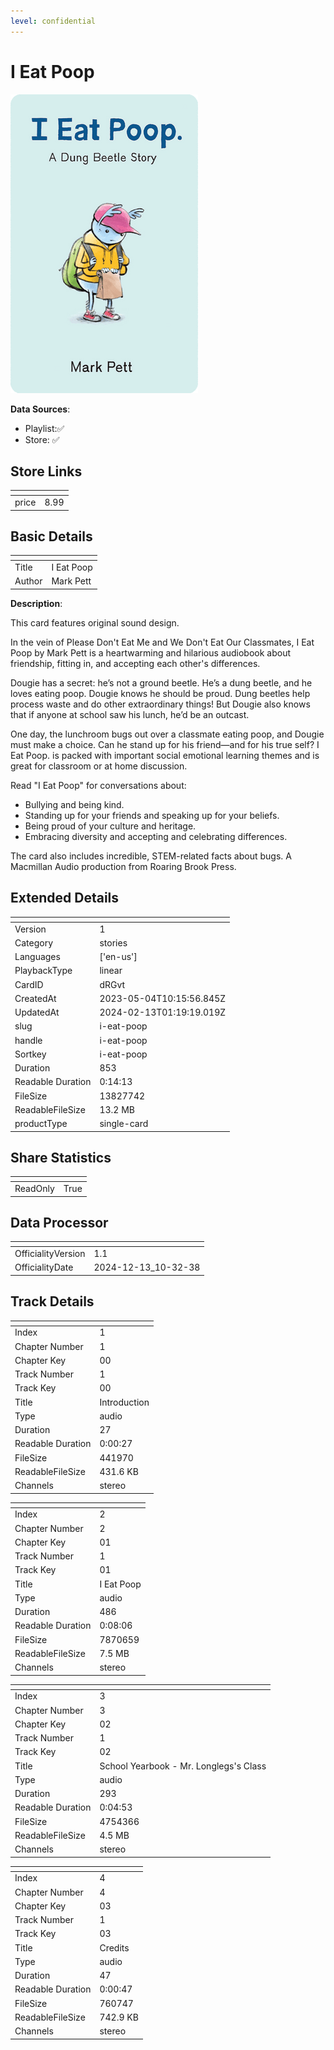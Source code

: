 ```yaml
---
level: confidential
---
```

# I Eat Poop

![card_[dRGvt].png](../../img/cards/card_[dRGvt].png)

**Data Sources**: 

- Playlist:✅
- Store: ✅


## Store Links

| <!-- --> | <!-- --> |
| - | - |
| price | 8.99 |


## Basic Details

| <!-- --> | <!-- --> |
| - | - |
| Title | I Eat Poop |
| Author | Mark Pett |

**Description**:

This card features original sound design.  

In the vein of Please Don't Eat Me and We Don't Eat Our Classmates, I Eat Poop by Mark Pett is a heartwarming and hilarious audiobook about friendship, fitting in, and accepting each other's differences.  

Dougie has a secret: he’s not a ground beetle. He’s a dung beetle, and he loves eating poop.  Dougie knows he should be proud. Dung beetles help process waste and do other extraordinary things! But Dougie also knows that if anyone at school saw his lunch, he’d be an outcast.  

One day, the lunchroom bugs out over a classmate eating poop, and Dougie must make a choice. Can he stand up for his friend—and for his true self?  I Eat Poop. is packed with important social emotional learning themes and is great for classroom or at home discussion. 

Read "I Eat Poop" for conversations about:  
- Bullying and being kind.
- Standing up for your friends and speaking up for your beliefs. 
- Being proud of your culture and heritage. 
- Embracing diversity and accepting and celebrating differences.  

The card also includes incredible, STEM-related facts about bugs. A Macmillan Audio production from Roaring Brook Press.


## Extended Details

| <!-- --> | <!-- --> |
| - | - |
| Version | 1 |
| Category | stories |
| Languages | ['en-us'] |
| PlaybackType | linear |
| CardID | dRGvt |
| CreatedAt | 2023-05-04T10:15:56.845Z |
| UpdatedAt | 2024-02-13T01:19:19.019Z |
| slug | i-eat-poop |
| handle | i-eat-poop |
| Sortkey | i-eat-poop |
| Duration | 853 |
| Readable Duration | 0:14:13 |
| FileSize | 13827742 |
| ReadableFileSize | 13.2 MB |
| productType | single-card |


## Share Statistics

| <!-- --> | <!-- --> |
| - | - |
| ReadOnly | True |


## Data Processor

| <!-- --> | <!-- --> |
| - | - |
| OfficialityVersion | 1.1
| OfficialityDate | 2024-12-13_10-32-38


## Track Details

| <!-- --> | <!-- --> |
| - | - |
| Index | 1 |
| Chapter Number | 1 |
| Chapter Key | 00 |
| Track Number | 1 |
| Track Key | 00 |
| Title | Introduction |
| Type | audio |
| Duration | 27 |
| Readable Duration | 0:00:27 |
| FileSize | 441970 |
| ReadableFileSize | 431.6 KB |
| Channels | stereo |

| <!-- --> | <!-- --> |
| - | - |
| Index | 2 |
| Chapter Number | 2 |
| Chapter Key | 01 |
| Track Number | 1 |
| Track Key | 01 |
| Title | I Eat Poop |
| Type | audio |
| Duration | 486 |
| Readable Duration | 0:08:06 |
| FileSize | 7870659 |
| ReadableFileSize | 7.5 MB |
| Channels | stereo |

| <!-- --> | <!-- --> |
| - | - |
| Index | 3 |
| Chapter Number | 3 |
| Chapter Key | 02 |
| Track Number | 1 |
| Track Key | 02 |
| Title | School Yearbook - Mr. Longlegs's Class |
| Type | audio |
| Duration | 293 |
| Readable Duration | 0:04:53 |
| FileSize | 4754366 |
| ReadableFileSize | 4.5 MB |
| Channels | stereo |

| <!-- --> | <!-- --> |
| - | - |
| Index | 4 |
| Chapter Number | 4 |
| Chapter Key | 03 |
| Track Number | 1 |
| Track Key | 03 |
| Title | Credits |
| Type | audio |
| Duration | 47 |
| Readable Duration | 0:00:47 |
| FileSize | 760747 |
| ReadableFileSize | 742.9 KB |
| Channels | stereo |


